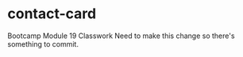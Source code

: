 # contact-card
Bootcamp Module 19 Classwork
Need to make this change so there's something to commit.